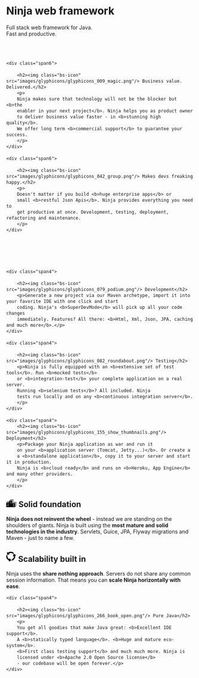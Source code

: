 <!-- Main hero unit for a primary marketing message or call to action -->
<div class="hero-unit">
	<h1>Ninja web framework</h1>
	<p>Full stack web framework for Java.<br/> Fast and productive.</p>
</div>

<br/>
<br/>

<!-- Example row-fluid of columns -->
<div class="row-fluid">

    <div class="span6">

        <h2><img class="bs-icon" src="images/glyphicons/glyphicons_009_magic.png"/> Business value. Delivered.</h2>
        <p>
        Ninja makes sure that technology will not be the blocker but <b>the 
        enabler in your next project</b>. Ninja helps you as product owner
        to deliver business value faster - in <b>stunning high quality</b>. 
        We offer long term <b>commercial support</b> to guarantee your success.
        </p>
    </div>

    <div class="span6">
        
        <h2><img class="bs-icon" src="images/glyphicons/glyphicons_042_group.png"/> Makes devs freaking happy.</h2>
        <p>
        Doesn't matter if you build <b>huge enterprise apps</b> or 
        small <b>restful Json Apis</b>. Ninja provides everything you need to 
        get productive at once. Development, testing, deployment, refactoring and maintenance.
        </p>
    </div>
</div>

<br/><br/><br/><br/>


<div class="row-fluid">	

    <div class="span4">
        
        <h2><img class="bs-icon" src="images/glyphicons/glyphicons_079_podium.png"/> Development</h2>
        <p>Generate a new project via our Maven archetype, import it into your favorite IDE with one click and start
        coding. Ninja's <b>SuperDevMode</b> will pick up all your code changes
        immediately. Features? All there: <b>Html, Xml, Json, JPA, caching and much more</b>.</p>
    </div>
    
    <div class="span4">
        
        <h2><img class="bs-icon"  src="images/glyphicons/glyphicons_082_roundabout.png"/> Testing</h2>
        <p>Ninja is fully equipped with an <b>extensive set of test tools</b>. Run <b>mocked tests</b>
        or <b>integration-test</b> your complete application on a real server. 
        Running <b>selenium tests</b>? All included. Ninja
        tests run locally and on any <b>continuous integration server</b>.
        </p>
    </div>
    
    <div class="span4">
        <h2><img class="bs-icon" src="images/glyphicons/glyphicons_155_show_thumbnails.png"/> Deployment</h2>
        <p>Package your Ninja application as war and run it
        on your <b>application server (Tomcat, Jetty...)</b>. Or create a 
        a <b>standalone application</b>, copy it to your server and start it in production.
        Ninja is <b>cloud ready</b> and runs on <b>Heroku, App Engine</b> and many other providers.
        </p>
    </div>
    
</div>
<div class="row-fluid"> 
    <div class="span4">
        <h2><img class="bs-icon" src="images/glyphicons/glyphicons_079_podium.png"/> Solid foundation</h2>
        <p><b>Ninja does not reinvent the wheel</b> - instead we are standing on the shoulders of giants.
        Ninja is built using the <b>most mature and solid technologies in the industry</b>. 
        Servlets, Guice, JPA, Flyway migrations and Maven - just to name a few.
        </p>
    </div>
    

    
    
   <div class="span4">
        <h2><img class="bs-icon" src="images/glyphicons/glyphicons_082_roundabout.png"/> Scalability built in</h2>
        <p>
        Ninja uses the <b>share nothing approach</b>. Servers do not 
        share any common session information. 
        That means you can <b>scale Ninja horizontally with ease</b>.
        </p>
    </div>
    
    
    
    <div class="span4">

        <h2><img class="bs-icon" src="images/glyphicons/glyphicons_266_book_open.png"/> Pure Java</h2>
        <p>
        You get all goodies that make Java great: <b>Excellent IDE support</b>.
        A <b>statically typed language</b>. <b>Huge and mature eco-system</b>. 
        <b>First class testing support</b> and much much more. Ninja is 
        licensed under <b>Apache 2.0 Open Source license</b> 
        - our codebase will be open forever.</p>
    </div>  
</div>

<br/>
<br/>